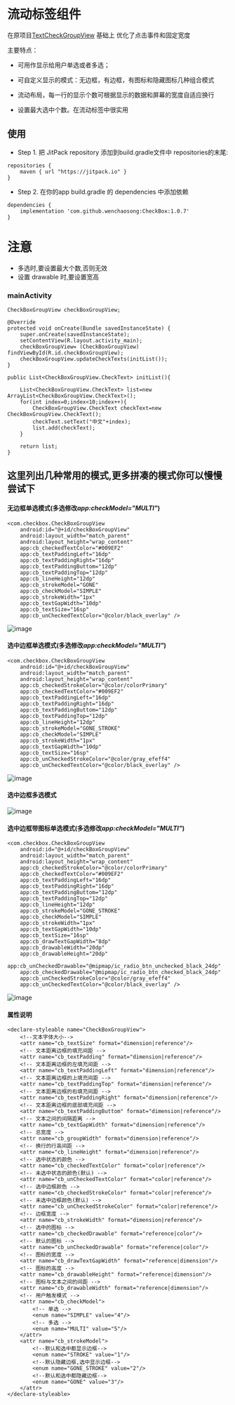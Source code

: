 # 流动标签组件
在原项目[TextCheckGroupView](https://github.com/igeek-YZ/TextCheckGroupView) 基础上
优化了点击事件和固定宽度

主要特点：
* 可用作显示给用户单选或者多选；  

* 可自定义显示的模式：无边框，有边框，有图标和隐藏图标几种组合模式  

* 流动布局，每一行的显示个数可根据显示的数据和屏幕的宽度自适应换行  

* 设置最大选中个数。在流动标签中很实用 

## 使用

- Step 1. 把 JitPack repository 添加到build.gradle文件中 repositories的末尾:
```
repositories {
    maven { url "https://jitpack.io" }
}
```
- Step 2. 在你的app build.gradle 的 dependencies 中添加依赖
```
dependencies {
	implementation 'com.github.wenchaosong:CheckBox:1.0.7'
}
```
# 注意

* 多选时,要设置最大个数,否则无效
* 设置 drawable 时,要设置宽高

### mainActivity

    CheckBoxGroupView checkBoxGroupView;

    @Override
    protected void onCreate(Bundle savedInstanceState) {
        super.onCreate(savedInstanceState);
        setContentView(R.layout.activity_main);
        checkBoxGroupView= (CheckBoxGroupView) findViewById(R.id.checkBoxGroupView);
        checkBoxGroupView.updateCheckTexts(initList());
    }

    public List<CheckBoxGroupView.CheckText> initList(){

        List<CheckBoxGroupView.CheckText> list=new ArrayList<CheckBoxGroupView.CheckText>();
        for(int index=0;index<10;index++){
            CheckBoxGroupView.CheckText checkText=new CheckBoxGroupView.CheckText();
            checkText.setText("中文"+index);
            list.add(checkText);
        }

        return list;
    }
  
## 这里列出几种常用的模式,更多拼凑的模式你可以慢慢尝试下
#### 无边框单选模式(多选修改*app:checkModel="MULTI"*) 

	<com.checkbox.CheckBoxGroupView
        android:id="@+id/checkBoxGroupView"
        android:layout_width="match_parent"
        android:layout_height="wrap_content"
        app:cb_checkedTextColor="#009EF2"
        app:cb_textPaddingLeft="16dp"
        app:cb_textPaddingRight="16dp"
        app:cb_textPaddingButtom="12dp"
        app:cb_textPaddingTop="12dp"
        app:cb_lineHeight="12dp"
        app:cb_strokeModel="GONE"
        app:cb_checkModel="SIMPLE"
        app:cb_strokeWidth="1px"
        app:cb_textGapWidth="10dp"
        app:cb_textSize="16sp"
        app:cb_unCheckedTextColor="@color/black_overlay" />


![image](/gifs/simple_gone.gif )  

#### 选中边框单选模式(多选修改*app:checkModel="MULTI"*)  

	<com.checkbox.CheckBoxGroupView
        android:id="@+id/checkBoxGroupView"
        android:layout_width="match_parent"
        android:layout_height="wrap_content"
        app:cb_checkedStrokeColor="@color/colorPrimary"
        app:cb_checkedTextColor="#009EF2"
        app:cb_textPaddingLeft="16dp"
        app:cb_textPaddingRight="16dp"
        app:cb_textPaddingButtom="12dp"
        app:cb_textPaddingTop="12dp"
        app:cb_lineHeight="12dp"
        app:cb_strokeModel="GONE_STROKE"
        app:cb_checkModel="SIMPLE"
        app:cb_strokeWidth="1px"
        app:cb_textGapWidth="10dp"
        app:cb_textSize="16sp"
        app:cb_unCheckedStrokeColor="@color/gray_efeff4"
        app:cb_unCheckedTextColor="@color/black_overlay" />

![image](/gifs/simple_gone_Stroke.gif )  

#### 选中边框多选模式
![image](/gifs/mulit_gone_Stroke.gif )

#### 选中边框带图标单选模式(多选修改*app:checkModel="MULTI"*) 

	<com.checkbox.CheckBoxGroupView
        android:id="@+id/checkBoxGroupView"
        android:layout_width="match_parent"
        android:layout_height="wrap_content"
        app:cb_checkedStrokeColor="@color/colorPrimary"
        app:cb_checkedTextColor="#009EF2"
        app:cb_textPaddingLeft="16dp"
        app:cb_textPaddingRight="16dp"
        app:cb_textPaddingButtom="12dp"
        app:cb_textPaddingTop="12dp"
        app:cb_lineHeight="12dp"
        app:cb_strokeModel="GONE_STROKE"
        app:cb_checkModel="SIMPLE"
        app:cb_strokeWidth="1px"
        app:cb_textGapWidth="10dp"
        app:cb_textSize="16sp"
        app:cb_drawTextGapWidth="8dp"
        app:cb_drawableWidth="20dp"
        app:cb_drawableHeight="20dp"
        app:cb_unCheckedDrawable="@mipmap/ic_radio_btn_unchecked_black_24dp"
        app:cb_checkedDrawable="@mipmap/ic_radio_btn_checked_black_24dp"
        app:cb_unCheckedStrokeColor="@color/gray_efeff4"
        app:cb_unCheckedTextColor="@color/black_overlay" />


![image](/gifs/simple_icon_gone_Stroke.gif )  

#### 属性说明
	<declare-styleable name="CheckBoxGroupView">
        <!--文本字体大小-->
        <attr name="cb_textSize" format="dimension|reference"/>
        <!-- 文本距离边框的填充间距 -->
        <attr name="cb_textPadding" format="dimension|reference"/>
        <!-- 文本距离边框的左填充间距 -->
        <attr name="cb_textPaddingLeft" format="dimension|reference"/>
        <!-- 文本距离边框的上填充间距 -->
        <attr name="cb_textPaddingTop" format="dimension|reference"/>
        <!-- 文本距离边框的右填充间距 -->
        <attr name="cb_textPaddingRight" format="dimension|reference"/>
        <!-- 文本距离边框的底部填充间距 -->
        <attr name="cb_textPaddingButtom" format="dimension|reference"/>
        <!-- 文本之间的间隔距离 -->
        <attr name="cb_textGapWidth" format="dimension|reference"/>
        <!-- 总宽度 -->
        <attr name="cb_groupWidth" format="dimension|reference"/>
        <!-- 换行的行高间距 -->
        <attr name="cb_lineHeight" format="dimension|reference"/>
        <!-- 选中状态的颜色 -->
        <attr name="cb_checkedTextColor" format="color|reference"/>
        <!-- 未选中状态的颜色(默认) -->
        <attr name="cb_unCheckedTextColor" format="color|reference"/>
        <!-- 选中边框颜色 -->
        <attr name="cb_checkedStrokeColor" format="color|reference"/>
        <!-- 未选中边框颜色(默认) -->
        <attr name="cb_unCheckedStrokeColor" format="color|reference"/>
        <!-- 边框宽度 -->
        <attr name="cb_strokeWidth" format="dimension|reference"/>
        <!-- 选中的图标 -->
        <attr name="cb_checkedDrawable" format="reference|color"/>
        <!-- 默认的图标 -->
        <attr name="cb_unCheckedDrawable" format="reference|color"/>
        <!-- 图标的宽度 -->
        <attr name="cb_drawTextGapWidth" format="reference|dimension"/>
        <!-- 图标的高度 -->
        <attr name="cb_drawableHeight" format="reference|dimension"/>
        <!-- 图标与文本之间的间距 -->
        <attr name="cb_drawableWidth" format="reference|dimension"/>
        <!-- 用户触发模式 -->
        <attr name="cb_checkModel">
            <!-- 单选 -->
            <enum name="SIMPLE" value="4"/>
            <!-- 多选 -->
            <enum name="MULTI" value="5"/>
        </attr>
        <attr name="cb_strokeModel">
            <!--默认和选中都显示边框-->
            <enum name="STROKE" value="1"/>
            <!--默认隐藏边框,选中显示边框-->
            <enum name="GONE_STROKE" value="2"/>
            <!--默认和选中都隐藏边框-->
            <enum name="GONE" value="3"/>
        </attr>
    </declare-styleable>
